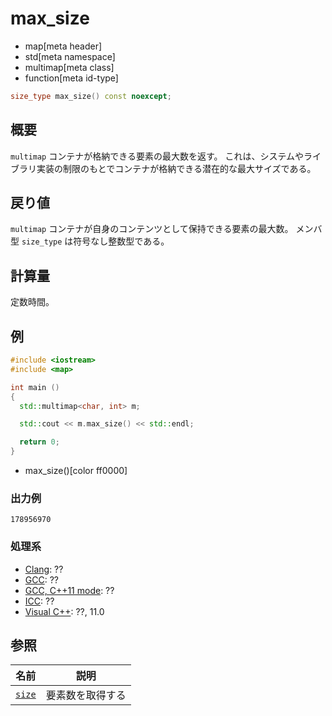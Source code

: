 # max_size
* map[meta header]
* std[meta namespace]
* multimap[meta class]
* function[meta id-type]

```cpp
size_type max_size() const noexcept;
```

## 概要
`multimap` コンテナが格納できる要素の最大数を返す。 
これは、システムやライブラリ実装の制限のもとでコンテナが格納できる潜在的な最大サイズである。


## 戻り値
`multimap` コンテナが自身のコンテンツとして保持できる要素の最大数。 
メンバ型 `size_type` は符号なし整数型である。


## 計算量
定数時間。


## 例
```cpp
#include <iostream>
#include <map>

int main ()
{
  std::multimap<char, int> m;

  std::cout << m.max_size() << std::endl;

  return 0;
}
```
* max_size()[color ff0000]

### 出力例
```
178956970
```

### 処理系
- [Clang](/implementation.md#clang): ??
- [GCC](/implementation.md#gcc): ??
- [GCC, C++11 mode](/implementation.md#gcc): ??
- [ICC](/implementation.md#icc): ??
- [Visual C++](/implementation.md#visual_cpp): ??, 11.0


## 参照
| 名前 | 説明 |
|-----------------------------------------------------------------------------------|--------------------------|
| [`size`](/reference/map/multimap/size.md) | 要素数を取得する |


